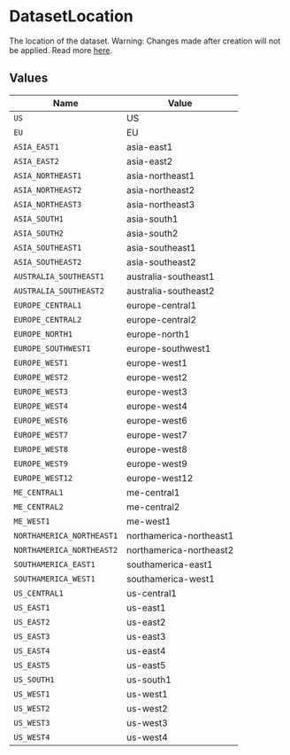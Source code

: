 # DatasetLocation

The location of the dataset. Warning: Changes made after creation will not be applied. Read more <a href="https://cloud.google.com/bigquery/docs/locations">here</a>.


## Values

| Name                      | Value                     |
| ------------------------- | ------------------------- |
| `US`                      | US                        |
| `EU`                      | EU                        |
| `ASIA_EAST1`              | asia-east1                |
| `ASIA_EAST2`              | asia-east2                |
| `ASIA_NORTHEAST1`         | asia-northeast1           |
| `ASIA_NORTHEAST2`         | asia-northeast2           |
| `ASIA_NORTHEAST3`         | asia-northeast3           |
| `ASIA_SOUTH1`             | asia-south1               |
| `ASIA_SOUTH2`             | asia-south2               |
| `ASIA_SOUTHEAST1`         | asia-southeast1           |
| `ASIA_SOUTHEAST2`         | asia-southeast2           |
| `AUSTRALIA_SOUTHEAST1`    | australia-southeast1      |
| `AUSTRALIA_SOUTHEAST2`    | australia-southeast2      |
| `EUROPE_CENTRAL1`         | europe-central1           |
| `EUROPE_CENTRAL2`         | europe-central2           |
| `EUROPE_NORTH1`           | europe-north1             |
| `EUROPE_SOUTHWEST1`       | europe-southwest1         |
| `EUROPE_WEST1`            | europe-west1              |
| `EUROPE_WEST2`            | europe-west2              |
| `EUROPE_WEST3`            | europe-west3              |
| `EUROPE_WEST4`            | europe-west4              |
| `EUROPE_WEST6`            | europe-west6              |
| `EUROPE_WEST7`            | europe-west7              |
| `EUROPE_WEST8`            | europe-west8              |
| `EUROPE_WEST9`            | europe-west9              |
| `EUROPE_WEST12`           | europe-west12             |
| `ME_CENTRAL1`             | me-central1               |
| `ME_CENTRAL2`             | me-central2               |
| `ME_WEST1`                | me-west1                  |
| `NORTHAMERICA_NORTHEAST1` | northamerica-northeast1   |
| `NORTHAMERICA_NORTHEAST2` | northamerica-northeast2   |
| `SOUTHAMERICA_EAST1`      | southamerica-east1        |
| `SOUTHAMERICA_WEST1`      | southamerica-west1        |
| `US_CENTRAL1`             | us-central1               |
| `US_EAST1`                | us-east1                  |
| `US_EAST2`                | us-east2                  |
| `US_EAST3`                | us-east3                  |
| `US_EAST4`                | us-east4                  |
| `US_EAST5`                | us-east5                  |
| `US_SOUTH1`               | us-south1                 |
| `US_WEST1`                | us-west1                  |
| `US_WEST2`                | us-west2                  |
| `US_WEST3`                | us-west3                  |
| `US_WEST4`                | us-west4                  |